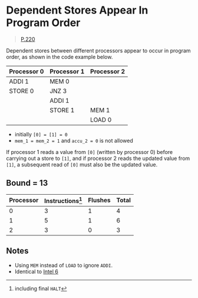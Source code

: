 # Dependent Stores Appear In Program Order

> [P.220](https://www.amd.com/system/files/TechDocs/24593.pdf#page=220)

Dependent stores between different processors appear to occur in program order, as shown in the code example below.

| Processor 0 | Processor 1 | Processor 2 |
| ----------- | ----------- | ----------- |
| ADDI 1      | MEM 0       |             |
| STORE 0     | JNZ 3       |             |
|             | ADDI 1      |             |
|             | STORE 1     | MEM 1       |
|             |             | LOAD 0      |

* initially `[0] = [1] = 0`
* `mem_1 = mem_2 = 1` and `accu_2 = 0` is not allowed

If processor 1 reads a value from `[0]` (written by processor 0) before carrying out a store to `[1]`, and if processor 2 reads the updated value from `[1]`, a subsequent read of `[0]` must also be the updated value.

## Bound = 13

| Processor | Instructions[^1]  | Flushes | Total |
| --------- | ----------------  | ------- | ----- |
| 0         | 3                 | 1       | 4     |
| 1         | 5                 | 1       | 6     |
| 2         | 3                 | 0       | 3     |

[^1]: including final `HALT`

## Notes

* Using `MEM` instead of `LOAD` to ignore `ADDI`.
* Identical to [Intel 6](../../intel/6)
